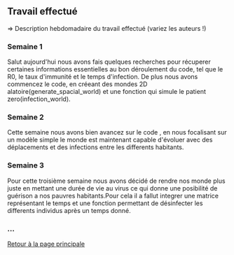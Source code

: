 ## Travail effectué 

=> Description hebdomadaire du travail effectué (variez les auteurs !)

### Semaine 1

Salut aujourd'hui nous avons fais quelques recherches pour récuperer certaines informations essentielles au bon déroulement du code, tel que le R0, le taux d'immunité et le temps d'infection.
De plus nous avons commencez le code, en créeant des mondes 2D alatoire(generate_spacial_world) et une fonction qui simule le patient zero(infection_world).

### Semaine 2

Cette semaine nous avons bien avancez sur le code , en nous focalisant sur un modèle simple le monde est maintenant capable d'évoluer avec des déplacements et des infections entre les differents habitants.

### Semaine 3

Pour cette troisième semaine nous avons décidé de rendre nos monde plus juste en mettant une durée de vie au virus ce qui donne une posibilité de guérison a nos pauvres habitants.Pour cela il a fallut integrer une matrice représentant le temps et une fonction permettant de désinfecter les differents individus après un temps donné.

### ...

<a href="index.html"> Retour à la page principale </a>
